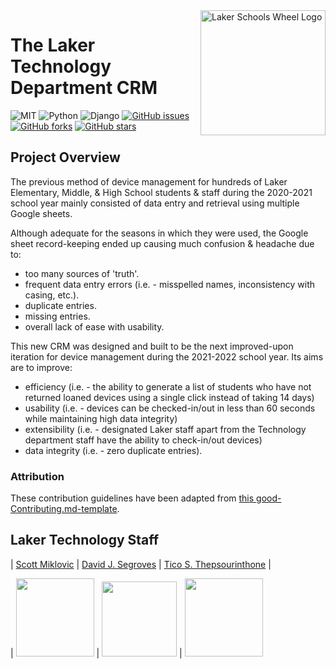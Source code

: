<a href="https://lakerschools.org/">
    <img
    src="https://res.cloudinary.com/tico-cloudinary/image/upload/v1625233650/laker-tech-crm/laker_wheel_logo_sm_xljucn.png"
    title="Laker Schools Wheel Logo" width="200" align="right">
</a>

# The Laker Technology Department CRM

![MIT](https://img.shields.io/badge/License-MIT-brightgreen.svg)
![Python](https://img.shields.io/badge/Python-v3.9.2-blue)
![Django](https://img.shields.io/badge/Django-v3.2.5-orange)
[![GitHub issues](https://img.shields.io/github/issues/ticotheps/laker-tech-crm/issues)](https://github.com//ticotheps/laker-tech-crm/issues)
[![GitHub forks](https://img.shields.io/github/forks/ticotheps/laker-tech-crm)](https://github.com/ticotheps/laker-tech-crm/network)
[![GitHub stars](https://img.shields.io/github/stars/ticotheps/laker-tech-crm)](https://github.com/ticotheps/laker-tech-crm/stargazers)

## Project Overview

The previous method of device management for hundreds of Laker Elementary, Middle, & High School
students & staff during the 2020-2021 school year mainly consisted of data entry
and retrieval using multiple Google sheets. 

Although adequate for the seasons in which they were used, the Google sheet
record-keeping ended up causing much confusion & headache due to: 
- too many sources of 'truth'.
- frequent data entry errors (i.e. - misspelled names, inconsistency with casing, etc.).
- duplicate entries.
- missing entries.
- overall lack of ease with usability. 

This new CRM was designed and built to be the next improved-upon iteration for
device management during the 2021-2022 school year. Its aims are to improve:
- efficiency (i.e. - the ability to generate a list of students who have not
  returned loaned devices using a single click instead of taking 14 days) 
- usability (i.e. - devices can be checked-in/out in less than 60 seconds while
  maintaining high data integrity)
- extensibility (i.e. - designated Laker staff apart from the Technology
  department staff have the ability to check-in/out devices)
- data integrity (i.e. - zero duplicate entries).


### Attribution

These contribution guidelines have been adapted from [this good-Contributing.md-template](https://gist.github.com/PurpleBooth/b24679402957c63ec426).

## Laker Technology Staff

|
[Scott Miklovic](https://www.linkedin.com/in/scott-miklovic-7120b992/)
|
[David J. Segroves](https://www.linkedin.com/in/david-segroves-466b4a1ab/)
|
[Tico S. Thepsourinthone](https://www.linkedin.com/in/ticotheps/)
|

| [<img src="https://res.cloudinary.com/tico-cloudinary/image/upload/v1625235287/laker-tech-crm/scott_avatar_yiofxp.jpg" width= "125" height="auto" style="object-fit:cover; overflow:hidden;" />](https://www.linkedin.com/in/scott-miklovic-7120b992/) | [<img src="https://res.cloudinary.com/tico-cloudinary/image/upload/v1625235288/laker-tech-crm/david_avatar_ebdp22.png" width= "120" height="auto" style="object-fit:cover; overflow:hidden;" />](https://www.linkedin.com/in/david-segroves-466b4a1ab/) | [<img src="https://res.cloudinary.com/tico-cloudinary/image/upload/v1625235288/laker-tech-crm/tico_avatar_jixtex.png" width= "125" height="auto" style="object-fit:cover; overflow:hidden;"  />](https://www.linkedin.com/in/ticotheps/)